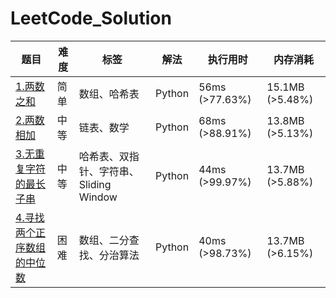 # LeetCode_Solution
| 题目                                                         | 难度 | 标签                                   | 解法   | 执行用时       | 内存消耗        |
| ------------------------------------------------------------ | ---- | -------------------------------------- | ------ | -------------- | --------------- |
| [1.两数之和](https://leetcode-cn.com/problems/two-sum/)      | 简单 | 数组、哈希表                           | Python | 56ms (>77.63%) | 15.1MB (>5.48%) |
| [2.两数相加](https://leetcode-cn.com/problems/add-two-numbers/) | 中等 | 链表、数学                             | Python | 68ms (>88.91%) | 13.8MB (>5.13%) |
| [3.无重复字符的最长子串](https://leetcode-cn.com/problems/longest-substring-without-repeating-characters/) | 中等 | 哈希表、双指针、字符串、Sliding Window | Python | 44ms (>99.97%) | 13.7MB (>5.88%) |
| [4.寻找两个正序数组的中位数](https://leetcode-cn.com/problems/median-of-two-sorted-arrays/) | 困难 | 数组、二分查找、分治算法               | Python | 40ms (>98.73%) | 13.7MB (>6.15%) |

